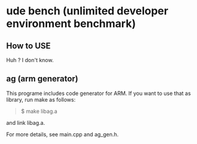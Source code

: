 # ude bench (unlimited developer environment benchmark)

## How to USE
Huh ? I don't know.

## ag (arm generator)

This programe includes code generator for ARM.
If you want to use that as library, run make as follows:

> $ make libag.a

and link libag.a.

For more details, see main.cpp and ag_gen.h.
